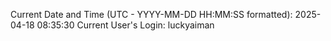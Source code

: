 Current Date and Time (UTC - YYYY-MM-DD HH:MM:SS formatted): 2025-04-18 08:35:30
Current User's Login: luckyaiman
